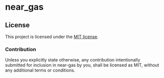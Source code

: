 # near_gas



## License

This project is licensed under the [MIT license].

[MIT license]: https://github.com/Mr0melian/near_gas/blob/master/LICENSE-MIT
[Apache-2.0]:  https://github.com/Mr0melian/near_gas/blob/master/LICENSE-APACHE

### Contribution

Unless you explicitly state otherwise, any contribution intentionally submitted
for inclusion in near-gas by you, shall be licensed as MIT, without any additional
terms or conditions.

